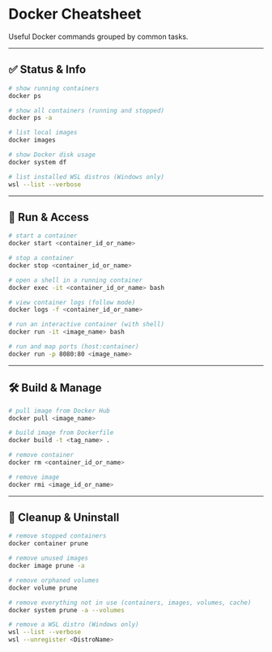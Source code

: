# Docker Cheatsheet

Useful Docker commands grouped by common tasks.

---

## ✅ Status & Info

```bash
# show running containers
docker ps

# show all containers (running and stopped)
docker ps -a

# list local images
docker images

# show Docker disk usage
docker system df

# list installed WSL distros (Windows only)
wsl --list --verbose
```

---

## 🚀 Run & Access

```bash
# start a container
docker start <container_id_or_name>

# stop a container
docker stop <container_id_or_name>

# open a shell in a running container
docker exec -it <container_id_or_name> bash

# view container logs (follow mode)
docker logs -f <container_id_or_name>

# run an interactive container (with shell)
docker run -it <image_name> bash

# run and map ports (host:container)
docker run -p 8080:80 <image_name>
```

---

## 🛠️ Build & Manage

```bash
# pull image from Docker Hub
docker pull <image_name>

# build image from Dockerfile
docker build -t <tag_name> .

# remove container
docker rm <container_id_or_name>

# remove image
docker rmi <image_id_or_name>
```

---

## 🧹 Cleanup & Uninstall

```bash
# remove stopped containers
docker container prune

# remove unused images
docker image prune -a

# remove orphaned volumes
docker volume prune

# remove everything not in use (containers, images, volumes, cache)
docker system prune -a --volumes

# remove a WSL distro (Windows only)
wsl --list --verbose
wsl --unregister <DistroName>
```

